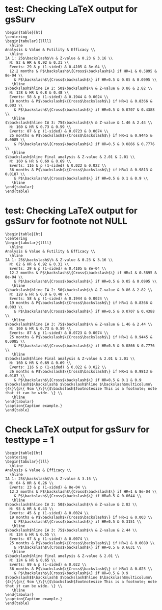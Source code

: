 # test: Checking LaTeX output for gsSurv

    \begin{table}[ht]
    \centering
    \begin{tabular}{llll}
      \hline
    Analysis & Value & Futility & Efficacy \\ 
      \hline
    IA 1: 25$\backslash$\% & Z-value & 0.23 & 3.16 \\ 
      N: 82 & HR & 0.92 & 0.31 \\ 
      Events: 29 & p (1-sided) & 0.4105 & 8e-04 \\ 
      12.2 months & P$\backslash$\{Cross$\backslash$\} if HR=1 & 0.5895 & 8e-04 \\ 
        & P$\backslash$\{Cross$\backslash$\} if HR=0.5 & 0.05 & 0.0995 \\ 
       \hline
    $\backslash$hline IA 2: 50$\backslash$\% & Z-value & 0.86 & 2.82 \\ 
      N: 128 & HR & 0.8 & 0.48 \\ 
      Events: 58 & p (1-sided) & 0.1944 & 0.0024 \\ 
      19 months & P$\backslash$\{Cross$\backslash$\} if HR=1 & 0.8366 & 0.003 \\ 
        & P$\backslash$\{Cross$\backslash$\} if HR=0.5 & 0.0707 & 0.4388 \\ 
       \hline
    $\backslash$hline IA 3: 75$\backslash$\% & Z-value & 1.46 & 2.44 \\ 
      N: 160 & HR & 0.73 & 0.59 \\ 
      Events: 87 & p (1-sided) & 0.0723 & 0.0074 \\ 
      25 months & P$\backslash$\{Cross$\backslash$\} if HR=1 & 0.9445 & 0.0085 \\ 
        & P$\backslash$\{Cross$\backslash$\} if HR=0.5 & 0.0866 & 0.7776 \\ 
       \hline
    $\backslash$hline Final analysis & Z-value & 2.01 & 2.01 \\ 
      N: 160 & HR & 0.69 & 0.69 \\ 
      Events: 116 & p (1-sided) & 0.022 & 0.022 \\ 
      36 months & P$\backslash$\{Cross$\backslash$\} if HR=1 & 0.9813 & 0.0187 \\ 
        & P$\backslash$\{Cross$\backslash$\} if HR=0.5 & 0.1 & 0.9 \\ 
       \hline
    \end{tabular}
    \end{table}

# test: Checking LaTeX output for gsSurv for footnote not NULL

    \begin{table}[ht]
    \centering
    \begin{tabular}{llll}
      \hline
    Analysis & Value & Futility & Efficacy \\ 
      \hline
    IA 1: 25$\backslash$\% & Z-value & 0.23 & 3.16 \\ 
      N: 82 & HR & 0.92 & 0.31 \\ 
      Events: 29 & p (1-sided) & 0.4105 & 8e-04 \\ 
      12.2 months & P$\backslash$\{Cross$\backslash$\} if HR=1 & 0.5895 & 8e-04 \\ 
        & P$\backslash$\{Cross$\backslash$\} if HR=0.5 & 0.05 & 0.0995 \\ 
       \hline
    $\backslash$hline IA 2: 50$\backslash$\% & Z-value & 0.86 & 2.82 \\ 
      N: 128 & HR & 0.8 & 0.48 \\ 
      Events: 58 & p (1-sided) & 0.1944 & 0.0024 \\ 
      19 months & P$\backslash$\{Cross$\backslash$\} if HR=1 & 0.8366 & 0.003 \\ 
        & P$\backslash$\{Cross$\backslash$\} if HR=0.5 & 0.0707 & 0.4388 \\ 
       \hline
    $\backslash$hline IA 3: 75$\backslash$\% & Z-value & 1.46 & 2.44 \\ 
      N: 160 & HR & 0.73 & 0.59 \\ 
      Events: 87 & p (1-sided) & 0.0723 & 0.0074 \\ 
      25 months & P$\backslash$\{Cross$\backslash$\} if HR=1 & 0.9445 & 0.0085 \\ 
        & P$\backslash$\{Cross$\backslash$\} if HR=0.5 & 0.0866 & 0.7776 \\ 
       \hline
    $\backslash$hline Final analysis & Z-value & 2.01 & 2.01 \\ 
      N: 160 & HR & 0.69 & 0.69 \\ 
      Events: 116 & p (1-sided) & 0.022 & 0.022 \\ 
      36 months & P$\backslash$\{Cross$\backslash$\} if HR=1 & 0.9813 & 0.0187 \\ 
        & P$\backslash$\{Cross$\backslash$\} if HR=0.5 & 0.1 & 0.9 $\backslash$$\backslash$ $\backslash$hline $\backslash$multicolumn\{4\}\{p\{ 9cm \}\}\{$\backslash$footnotesize This is a footnote; note that it can be wide. \} \\ 
       \hline
    \end{tabular}
    \caption{Caption example.} 
    \end{table}

# Check LaTeX output for gsSurv for testtype = 1

    \begin{table}[ht]
    \centering
    \begin{tabular}{lll}
      \hline
    Analysis & Value & Efficacy \\ 
      \hline
    IA 1: 25$\backslash$\% & Z-value & 3.16 \\ 
      N: 64 & HR & 0.26 \\ 
      Events: 23 & p (1-sided) & 8e-04 \\ 
      12.2 months & P$\backslash$\{Cross$\backslash$\} if HR=1 & 8e-04 \\ 
        & P$\backslash$\{Cross$\backslash$\} if HR=0.5 & 0.0644 \\ 
       \hline
    $\backslash$hline IA 2: 50$\backslash$\% & Z-value & 2.82 \\ 
      N: 98 & HR & 0.43 \\ 
      Events: 45 & p (1-sided) & 0.0024 \\ 
      19 months & P$\backslash$\{Cross$\backslash$\} if HR=1 & 0.003 \\ 
        & P$\backslash$\{Cross$\backslash$\} if HR=0.5 & 0.3151 \\ 
       \hline
    $\backslash$hline IA 3: 75$\backslash$\% & Z-value & 2.44 \\ 
      N: 124 & HR & 0.55 \\ 
      Events: 67 & p (1-sided) & 0.0074 \\ 
      25 months & P$\backslash$\{Cross$\backslash$\} if HR=1 & 0.0089 \\ 
        & P$\backslash$\{Cross$\backslash$\} if HR=0.5 & 0.6631 \\ 
       \hline
    $\backslash$hline Final analysis & Z-value & 2.01 \\ 
      N: 124 & HR & 0.65 \\ 
      Events: 89 & p (1-sided) & 0.022 \\ 
      36 months & P$\backslash$\{Cross$\backslash$\} if HR=1 & 0.025 \\ 
        & P$\backslash$\{Cross$\backslash$\} if HR=0.5 & 0.9 $\backslash$$\backslash$ $\backslash$hline $\backslash$multicolumn\{4\}\{p\{ 9cm \}\}\{$\backslash$footnotesize This is a footnote; note that it can be wide. \} \\ 
       \hline
    \end{tabular}
    \caption{Caption example.} 
    \end{table}

